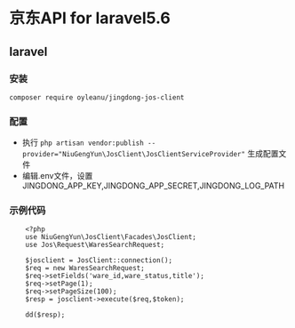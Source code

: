 # 京东API for laravel5.6

## laravel
### 安装
`composer require oyleanu/jingdong-jos-client`
### 配置
* 执行 `php artisan vendor:publish --provider="NiuGengYun\JosClient\JosClientServiceProvider"` 生成配置文件
* 编辑.env文件，设置JINGDONG_APP_KEY,JINGDONG_APP_SECRET,JINGDONG_LOG_PATH
### 示例代码
```
	<?php
	use NiuGengYun\JosClient\Facades\JosClient;
	use Jos\Request\WaresSearchRequest;
	
	$josclient = JosClient::connection();
	$req = new WaresSearchRequest;
	$req->setFields('ware_id,ware_status,title');
	$req->setPage(1);
	$req->setPageSize(100);
	$resp = josclient->execute($req,$token);
	
	dd($resp);
```
